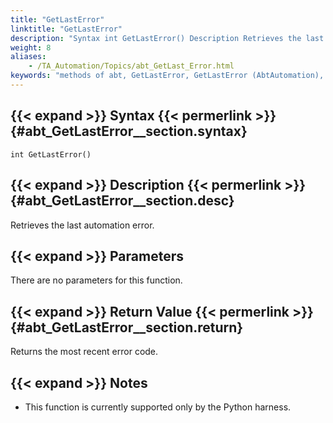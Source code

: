 ```yaml
--- 
title: "GetLastError"
linktitle: "GetLastError"
description: "Syntax int GetLastError() Description Retrieves the last automation error. Parameters There are no parameters for this function. Return Value Returns the most recent error code. Notes This function is ..."
weight: 8
aliases: 
    - /TA_Automation/Topics/abt_GetLast_Error.html
keywords: "methods of abt, GetLastError, GetLastError (AbtAutomation), AbtAutomation, getlasterror, get the last automation error, retrieve the last automation error"
---
```


## {{< expand >}} Syntax {{< permerlink >}} {#abt_GetLastError__section.syntax} 

`int GetLastError()`

## {{< expand >}} Description {{< permerlink >}} {#abt_GetLastError__section.desc} 

Retrieves the last automation error.

## {{< expand >}} Parameters

There are no parameters for this function.

## {{< expand >}} Return Value {{< permerlink >}} {#abt_GetLastError__section.return} 

Returns the most recent error code.

## {{< expand >}} Notes

-   This function is currently supported only by the Python harness.



